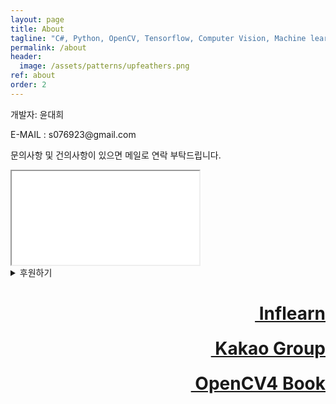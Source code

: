 ```yaml
---
layout: page
title: About
tagline: "C#, Python, OpenCV, Tensorflow, Computer Vision, Machine learning, etc."
permalink: /about
header:
  image: /assets/patterns/upfeathers.png
ref: about
order: 2
---
```


<p class="about_name">개발자: 윤대희</p>

<p class="about_mail">E-MAIL : s076923@gmail.com</p>

<p class="about_text">문의사항 및 건의사항이 있으면 메일로 연락 부탁드립니다.</p>

<iframe src="spaceship.html" class="about_iframe"></iframe>
<details>
  <summary>후원하기</summary>
  <div class="donate">
    SC제일은행 152-20-567514 윤대희<br><br>
    본 웹사이트는 광고와 후원 내용을 포함하고 있습니다.<br>
    광고 클릭과 후원금으로 발생하는 수익금은 모두 기술 콘텐츠 향상을 위해 쓰여집니다.<br>
    더 좋은 콘텐츠로 보답하겠습니다. 감사합니다.
  </div>
</details>
<h1><a href="https://www.inflearn.com/course/c-opencv/" class="fas fa-leaf" style="float:right;">&nbsp;Inflearn</a></h1>
<br>
<h1><a href="https://open.kakao.com/o/gqW5YRE" class="fas fa-comment-dots" style="float:right;">&nbsp;Kakao Group</a></h1>
<br>
<h1><a href="https://wikibook.co.kr/opencv4/" class="fas fa-book" style="float:right;">&nbsp;OpenCV4 Book</a></h1>
<br>
